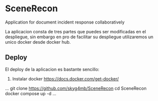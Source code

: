 # SceneRecon

Application for document incident response collaboratively

La aplicacion consta de tres partes que puedes ser modificadas en el despliegue, sin embargo en pro de facilitar su despliegue utilizaremos un unico docker desde docker hub.

## Deploy

El deploy de la aplicacion es bastante sencillo: 

1. Instalar docker https://docs.docker.com/get-docker/

...
 git clone https://github.com/skyg4mb/SceneRecon
 cd SceneRecon
 docker compose up -d
...
